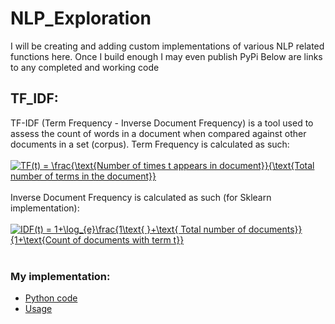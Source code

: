 # NLP_Exploration

I will be creating and adding custom implementations of various NLP related functions here.
Once I build enough I may even publish PyPi
Below are links to any completed and working code

## TF_IDF: 
TF-IDF (Term Frequency - Inverse Document Frequency) is a tool used to assess the count of words in a document when compared against other documents in a set (corpus). 
Term Frequency is calculated as such:<br><br>
<a href="https://www.codecogs.com/eqnedit.php?latex=TF(t)&space;=&space;\frac{\text{Number&space;of&space;times&space;t&space;appears&space;in&space;document}}{\text{Total&space;number&space;of&space;terms&space;in&space;the&space;document}}" target="_blank"><img src="https://latex.codecogs.com/gif.latex?TF(t)&space;=&space;\frac{\text{Number&space;of&space;times&space;t&space;appears&space;in&space;document}}{\text{Total&space;number&space;of&space;terms&space;in&space;the&space;document}}" title="TF(t) = \frac{\text{Number of times t appears in document}}{\text{Total number of terms in the document}}" /></a>
<br><br>
Inverse Document Frequency is calculated as such (for Sklearn implementation):<br><br>
<a href="https://www.codecogs.com/eqnedit.php?latex=IDF(t)&space;=&space;1&plus;\log_{e}\frac{1\text{&space;}&plus;\text{&space;Total&space;number&space;of&space;documents}}&space;{1&plus;\text{Count&space;of&space;documents&space;with&space;term&space;t}}" target="_blank"><img src="https://latex.codecogs.com/gif.latex?IDF(t)&space;=&space;1&plus;\log_{e}\frac{1\text{&space;}&plus;\text{&space;Total&space;number&space;of&space;documents}}&space;{1&plus;\text{Count&space;of&space;documents&space;with&space;term&space;t}}" title="IDF(t) = 1+\log_{e}\frac{1\text{ }+\text{ Total number of documents}} {1+\text{Count of documents with term t}}" /></a>
<br><br>
### My implementation:
- [Python code](https://github.com/Zethtren/NLP_Exploration/blob/main/tf_idf.py)
- [Usage](https://github.com/Zethtren/NLP_Exploration/blob/main/tf_idf_usage.ipynb)

